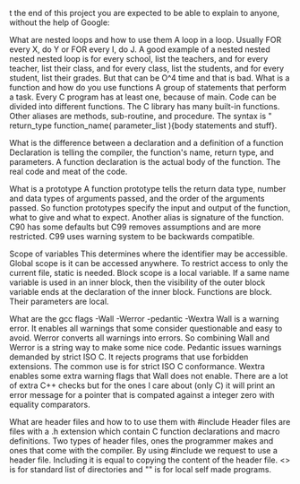 t the end of this project you are expected to be able to explain to anyone, without the help of Google:

What are nested loops and how to use them
A loop in a loop. Usually FOR every X, do Y or FOR every I, do J. A good example of a nested nested nested nested loop is for every school, list the teachers, and for every teacher, list their class, and for every class, list the students, and for every student, list their grades. But that can be O^4 time and that is bad.
What is a function and how do you use functions
A group of statements that perform a task. Every C program has at least one, because of main. Code can be divided into different functions. The C library has many built-in functions. Other aliases are methods, sub-routine, and procedure. The syntax is " return_type function_name( parameter_list ){body statements and stuff}.

What is the difference between a declaration and a definition of a function
Declaration is telling the compiler, the function's name, return type, and parameters. A function declaration is the actual body of the function. The real code and meat of the code.

What is a prototype
A function prototype tells the return data type, number and data types of arguments passed, and the order of the arguments passed. So function prototypes specify the input and output of the function, what to give and what to expect. Another alias is signature of the function. C90 has some defaults but C99 removes assumptions and are more restricted. C99 uses warning system to be backwards compatible. 

Scope of variables
This determines where the identifier may be accessible. Global scope is it can be accessed anywhere. To restrict access to only the current file, static is needed. Block scope is a local variable. If a same name variable is used in an inner block, then the visibility of the outer block variable ends at the declaration of the inner block. Functions are block. Their parameters are local. 

What are the gcc flags -Wall -Werror -pedantic -Wextra
Wall is a warning error. It enables all warnings that some consider questionable and easy to avoid. Werror converts all warnings into errors. So combining Wall and Werror is a string way to make some nice code. Pedantic issues warnings demanded by strict ISO C. It rejects programs that use forbidden extensions. The common use is for strict ISO C conformance. Wextra enables some extra warning flags that Wall does not enable. There are a lot of extra C++ checks but for the ones I care about (only C) it will print an error message for a pointer that is compated against a integer zero with equality comparators.

What are header files and how to to use them with #include
Header files are files with a .h extension which contain C function declarations and macro definitions. Two types of header files, ones the programmer makes and ones that come with the compiler. By using #include we request to use a header file. Including it is equal to copying the content of the header file. <> is for standard list of directories and "" is for local self made programs.



